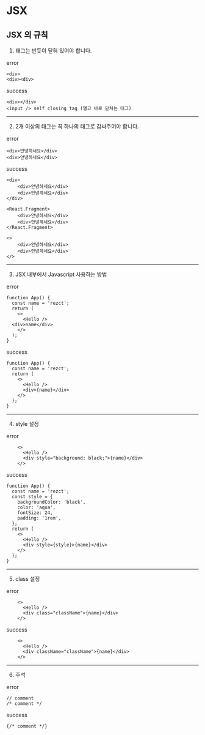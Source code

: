 # JSX

## JSX 의 규칙

1. 태그는 반듯이 닫혀 있어야 합니다.

error

```
<div>
<div><div>
```

success

```
<div></div>
<input /> self closing tag (열고 바로 닫치는 태그)
```

---

2. 2개 이상의 태그는 꼭 하나의 태그로 감싸주어야 합니다.

error

```
<div>안녕하세요</div>
<div>안녕하세요</div>
```

success

```
<div>
    <div>안녕하세요</div>
    <div>안녕계세요</div>
</div>

<React.Fragment>
    <div>안녕하세요</div>
    <div>안녕계세요</div>
</React.Fragment>

<>
    <div>안녕하세요</div>
    <div>안녕계세요</div>
</>
```

---

3. JSX 내부에서 Javascript 사용하는 방법

error

```
function App() {
  const name = 'rezct';
  return (
    <>
      <Hello />
  <div>name</div>
    </>
  );
}
```

success

```
function App() {
  const name = 'rezct';
  return (
    <>
      <Hello />
      <div>{name}</div>
    </>
  );
}
```

---

4. style 설정

error

```
    <>
      <Hello />
      <div style="background: black;">{name}</div>
    </>
```

success

```
function App() {
  const name = 'rezct';
  const style = {
    backgroundColor: 'black',
    color: 'aqua',
    fontSize: 24,
    padding: '1rem',
  };
  return (
    <>
      <Hello />
      <div style={style}>{name}</div>
    </>
  );
}
```

---

5. class 설정

error

```
    <>
      <Hello />
      <div class="className">{name}</div>
    </>
```

success

```
    <>
      <Hello />
      <div className="className">{name}</div>
    </>
```

---

6. 주석

error

```
// comment
/* comment */
```

success

```
{/* comment */}
```
